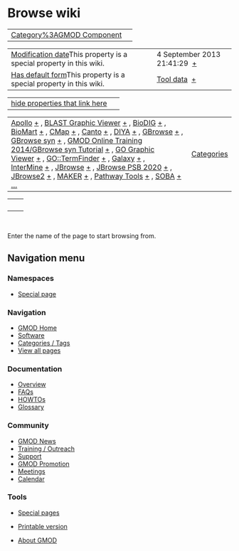 



<span id="top"></span>




# <span dir="auto">Browse wiki</span>






|  |  |
|----|----|
| [Category%3AGMOD Component](/wiki/Category%3AGMOD_Component "Category%3AGMOD Component") |  |

|  |  |
|----|----|
| <span class="smw-highlighter" data-type="1" state="inline" data-title="Property"><span class="smwbuiltin">[Modification date](/wiki/Property:Modification_date "Property:Modification date")</span><span class="smwttcontent">This property is a special property in this wiki.</span></span> | <span class="smwb-value">4 September 2013 21:41:29  <span class="smwsearch">[+](/wiki/Special%3ASearchByProperty/Modification-20date/4-20September-202013-2021:41:29 "Special%3ASearchByProperty/Modification-20date/4-20September-202013-2021:41:29")</span></span> |
| <span class="smw-highlighter" data-type="1" state="inline" data-title="Property"><span class="smwbuiltin">[Has default form](/wiki/Property%3AHas_default_form "Property:Has default form")</span><span class="smwttcontent">This property is a special property in this wiki.</span></span> | <span class="smwb-value">[Tool data](/wiki/Form%3ATool_data "Form:Tool data")  <span class="smwsearch">[+](/wiki/Special%3ASearchByProperty/Has-20default-20form/Tool-20data "Special%3ASearchByProperty/Has-20default-20form/Tool-20data")</span></span> |

<span id="smw_browse_incoming"></span>

|  |  |
|----|----|
| [hide properties that link here](/mediawiki/index.php?title=Special:Browse&offset=0&dir=out&article=Category%3AGMOD+Component)  |  |

|  |  |
|----|----|
| <span class="smwb-ivalue">[Apollo](/wiki/Apollo "Apollo") <span class="smwbrowse">[+](/wiki/Special%3ABrowse/Apollo "Special%3ABrowse/Apollo")</span></span> , <span class="smwb-ivalue">[BLAST Graphic Viewer](/wiki/BLAST_Graphic_Viewer "BLAST Graphic Viewer") <span class="smwbrowse">[+](/wiki/Special%3ABrowse/BLAST-20Graphic-20Viewer "Special%3ABrowse/BLAST-20Graphic-20Viewer")</span></span> , <span class="smwb-ivalue">[BioDIG](/wiki/BioDIG "BioDIG") <span class="smwbrowse">[+](/wiki/Special%3ABrowse/BioDIG "Special%3ABrowse/BioDIG")</span></span> , <span class="smwb-ivalue">[BioMart](/wiki/BioMart "BioMart") <span class="smwbrowse">[+](/wiki/Special%3ABrowse/BioMart "Special%3ABrowse/BioMart")</span></span> , <span class="smwb-ivalue">[CMap](/wiki/CMap "CMap") <span class="smwbrowse">[+](/wiki/Special%3ABrowse/CMap "Special%3ABrowse/CMap")</span></span> , <span class="smwb-ivalue">[Canto](/wiki/Canto "Canto") <span class="smwbrowse">[+](/wiki/Special%3ABrowse/Canto "Special%3ABrowse/Canto")</span></span> , <span class="smwb-ivalue">[DIYA](/wiki/DIYA "DIYA") <span class="smwbrowse">[+](/wiki/Special%3ABrowse/DIYA "Special%3ABrowse/DIYA")</span></span> , <span class="smwb-ivalue">[GBrowse](/wiki/GBrowse "GBrowse") <span class="smwbrowse">[+](/wiki/Special%3ABrowse/GBrowse "Special%3ABrowse/GBrowse")</span></span> , <span class="smwb-ivalue">[GBrowse syn](/wiki/GBrowse_syn "GBrowse syn") <span class="smwbrowse">[+](/wiki/Special%3ABrowse/GBrowse-20syn "Special%3ABrowse/GBrowse-20syn")</span></span> , <span class="smwb-ivalue">[GMOD Online Training 2014/GBrowse syn Tutorial](/wiki/GMOD_Online_Training_2014/GBrowse_syn_Tutorial "GMOD Online Training 2014/GBrowse syn Tutorial") <span class="smwbrowse">[+](/wiki/Special%3ABrowse/GMOD-20Online-20Training-202014-2FGBrowse-20syn-20Tutorial "Special%3ABrowse/GMOD-20Online-20Training-202014-2FGBrowse-20syn-20Tutorial")</span></span> , <span class="smwb-ivalue">[GO Graphic Viewer](/wiki/GO_Graphic_Viewer "GO Graphic Viewer") <span class="smwbrowse">[+](/wiki/Special%3ABrowse/GO-20Graphic-20Viewer "Special%3ABrowse/GO-20Graphic-20Viewer")</span></span> , <span class="smwb-ivalue">[GO::TermFinder](/wiki/GO::TermFinder "GO::TermFinder") <span class="smwbrowse">[+](/wiki/Special%3ABrowse/GO%3A%3ATermFinder "Special%3ABrowse/GO%3A%3ATermFinder")</span></span> , <span class="smwb-ivalue">[Galaxy](/wiki/Galaxy "Galaxy") <span class="smwbrowse">[+](/wiki/Special%3ABrowse/Galaxy "Special%3ABrowse/Galaxy")</span></span> , <span class="smwb-ivalue">[InterMine](/wiki/InterMine "InterMine") <span class="smwbrowse">[+](/wiki/Special%3ABrowse/InterMine "Special%3ABrowse/InterMine")</span></span> , <span class="smwb-ivalue">[JBrowse](/wiki/JBrowse "JBrowse") <span class="smwbrowse">[+](/wiki/Special%3ABrowse/JBrowse "Special%3ABrowse/JBrowse")</span></span> , <span class="smwb-ivalue">[JBrowse PSB 2020](/wiki/JBrowse_PSB_2020 "JBrowse PSB 2020") <span class="smwbrowse">[+](/wiki/Special%3ABrowse/JBrowse-20PSB-202020 "Special%3ABrowse/JBrowse-20PSB-202020")</span></span> , <span class="smwb-ivalue">[JBrowse2](/wiki/JBrowse2 "JBrowse2") <span class="smwbrowse">[+](/wiki/Special%3ABrowse/JBrowse2 "Special%3ABrowse/JBrowse2")</span></span> , <span class="smwb-ivalue">[MAKER](/wiki/MAKER "MAKER") <span class="smwbrowse">[+](/wiki/Special%3ABrowse/MAKER "Special%3ABrowse/MAKER")</span></span> , <span class="smwb-ivalue">[Pathway Tools](/wiki/Pathway_Tools "Pathway Tools") <span class="smwbrowse">[+](/wiki/Special%3ABrowse/Pathway-20Tools "Special%3ABrowse/Pathway-20Tools")</span></span> , <span class="smwb-ivalue">[SOBA](/wiki/SOBA "SOBA") <span class="smwbrowse">[+](/wiki/Special%3ABrowse/SOBA "Special%3ABrowse/SOBA")</span></span> […](/mediawiki/index.php?title=Special%3ASearchByProperty&property=&value=Category%3AGMOD+Component) | [Categories](/wiki/Special%3ACategories "Special%3ACategories") |

|     |     |
|-----|-----|
|     |     |

 

Enter the name of the page to start browsing from.  








## Navigation menu



### Namespaces

- <span id="ca-nstab-special">[Special
  page](/wiki/Special%3ABrowse/Category%3AGMOD_Component "This is a special page, you cannot edit the page itself")</span>






### Navigation



- <span id="n-GMOD-Home">[GMOD Home](/wiki/Main_Page)</span>
- <span id="n-Software">[Software](/wiki/GMOD_Components)</span>
- <span id="n-Categories-.2F-Tags">[Categories /
  Tags](/wiki/Categories)</span>
- <span id="n-View-all-pages">[View all
  pages](/wiki/Special:AllPages)</span>




### Documentation



- <span id="n-Overview">[Overview](/wiki/Overview)</span>
- <span id="n-FAQs">[FAQs](/wiki/Category%3AFAQ)</span>
- <span id="n-HOWTOs">[HOWTOs](/wiki/Category%3AHOWTO)</span>
- <span id="n-Glossary">[Glossary](/wiki/Glossary)</span>




### Community



- <span id="n-GMOD-News">[GMOD News](/wiki/GMOD_News)</span>
- <span id="n-Training-.2F-Outreach">[Training /
  Outreach](/wiki/Training_and_Outreach)</span>
- <span id="n-Support">[Support](/wiki/Support)</span>
- <span id="n-GMOD-Promotion">[GMOD
  Promotion](/wiki/GMOD_Promotion)</span>
- <span id="n-Meetings">[Meetings](/wiki/Meetings)</span>
- <span id="n-Calendar">[Calendar](/wiki/Calendar)</span>




### Tools



- <span id="t-specialpages"><a href="/wiki/Special%3ASpecialPages" accesskey="q"
  title="A list of all special pages [q]">Special pages</a></span>
- <span id="t-print"><a
  href="/mediawiki/index.php?title=Special%3ABrowse/Category%3AGMOD_Component&amp;printable=yes"
  rel="alternate" accesskey="p"
  title="Printable version of this page [p]">Printable version</a></span>





- <span id="footer-places-about">[About
  GMOD](/wiki/GMOD%3AAbout "GMOD%3AAbout")</span>

<!-- -->




